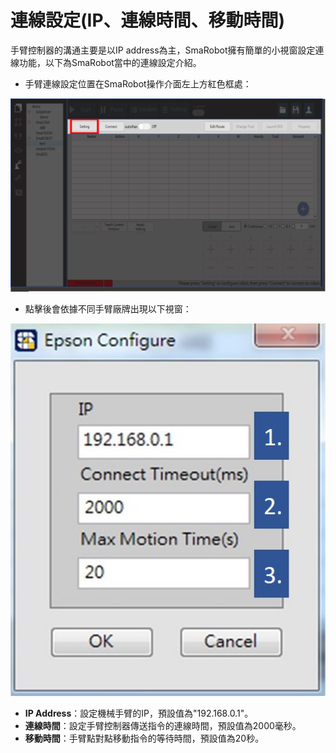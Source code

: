 # 連線設定\(IP、連線時間、移動時間\)

手臂控制器的溝通主要是以IP address為主，SmaRobot擁有簡單的小視窗設定連線功能，以下為SmaRobot當中的連線設定介紹。

* 手臂連線設定位置在SmaRobot操作介面左上方紅色框處：

![&#x6A5F;&#x68B0;&#x624B;&#x81C2;&#x9023;&#x7DDA;&#x8A2D;&#x5B9A;&#x4F4D;&#x7F6E;](../.gitbook/assets/5.jpg)

* 點擊後會依據不同手臂廠牌出現以下視窗：

![](../.gitbook/assets/connectsetup.jpg)

* **IP Address**：設定機械手臂的IP，預設值為"192.168.0.1"。
* **連線時間**：設定手臂控制器傳送指令的連線時間，預設值為2000毫秒。
* **移動時間**：手臂點對點移動指令的等待時間，預設值為20秒。

